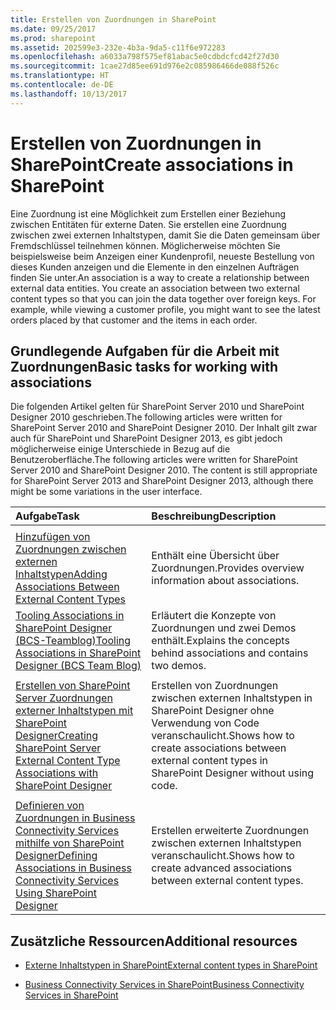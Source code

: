 ```yaml
---
title: Erstellen von Zuordnungen in SharePoint
ms.date: 09/25/2017
ms.prod: sharepoint
ms.assetid: 202599e3-232e-4b3a-9da5-c11f6e972283
ms.openlocfilehash: a6033a798f575ef81abac5e0cdbdcfcd42f27d30
ms.sourcegitcommit: 1cae27d85ee691d976e2c085986466de088f526c
ms.translationtype: HT
ms.contentlocale: de-DE
ms.lasthandoff: 10/13/2017
---
```

# <a name="create-associations-in-sharepoint"></a><span data-ttu-id="a1ca3-102">Erstellen von Zuordnungen in SharePoint</span><span class="sxs-lookup"><span data-stu-id="a1ca3-102">Create associations in SharePoint</span></span>

<span data-ttu-id="a1ca3-p101">Eine Zuordnung ist eine Möglichkeit zum Erstellen einer Beziehung zwischen Entitäten für externe Daten. Sie erstellen eine Zuordnung zwischen zwei externen Inhaltstypen, damit Sie die Daten gemeinsam über Fremdschlüssel teilnehmen können. Möglicherweise möchten Sie beispielsweise beim Anzeigen einer Kundenprofil, neueste Bestellung von dieses Kunden anzeigen und die Elemente in den einzelnen Aufträgen finden Sie unter.</span><span class="sxs-lookup"><span data-stu-id="a1ca3-p101">An association is a way to create a relationship between external data entities. You create an association between two external content types so that you can join the data together over foreign keys. For example, while viewing a customer profile, you might want to see the latest orders placed by that customer and the items in each order.</span></span>
  
    
    


## <a name="basic-tasks-for-working-with-associations"></a><span data-ttu-id="a1ca3-106">Grundlegende Aufgaben für die Arbeit mit Zuordnungen</span><span class="sxs-lookup"><span data-stu-id="a1ca3-106">Basic tasks for working with associations</span></span>

<span data-ttu-id="a1ca3-107">Die folgenden Artikel gelten für SharePoint Server 2010 und SharePoint Designer 2010 geschrieben.</span><span class="sxs-lookup"><span data-stu-id="a1ca3-107">The following articles were written for SharePoint Server 2010 and SharePoint Designer 2010.</span></span> <span data-ttu-id="a1ca3-108">Der Inhalt gilt zwar auch für SharePoint und SharePoint Designer 2013, es gibt jedoch möglicherweise einige Unterschiede in Bezug auf die Benutzeroberfläche.</span><span class="sxs-lookup"><span data-stu-id="a1ca3-108">The following articles were written for SharePoint Server 2010 and SharePoint Designer 2010. The content is still appropriate for SharePoint Server 2013 and SharePoint Designer 2013, although there might be some variations in the user interface.</span></span>
  
    
    


|<span data-ttu-id="a1ca3-109">**Aufgabe**</span><span class="sxs-lookup"><span data-stu-id="a1ca3-109">**Task**</span></span>|<span data-ttu-id="a1ca3-110">**Beschreibung**</span><span class="sxs-lookup"><span data-stu-id="a1ca3-110">**Description**</span></span>|
|:-----|:-----|
| <span data-ttu-id="a1ca3-111">
  [Hinzufügen von Zuordnungen zwischen externen Inhaltstypen](http://msdn.microsoft.com/de-de/library/ff394528.aspx)</span><span class="sxs-lookup"><span data-stu-id="a1ca3-111">[Adding Associations Between External Content Types](http://msdn.microsoft.com/de-de/library/ff394528.aspx)</span></span> <br/> |<span data-ttu-id="a1ca3-112">Enthält eine Übersicht über Zuordnungen.</span><span class="sxs-lookup"><span data-stu-id="a1ca3-112">Provides overview information about associations.</span></span>  <br/> |
| [<span data-ttu-id="a1ca3-113">Tooling Associations in SharePoint Designer (BCS-Teamblog)</span><span class="sxs-lookup"><span data-stu-id="a1ca3-113">Tooling Associations in SharePoint Designer (BCS Team Blog)</span></span>](http://blogs.msdn.com/b/bcs/archive/2010/01/15/tooling-associations-in-sharepoint-designer-2010.aspx) <br/> |<span data-ttu-id="a1ca3-114">Erläutert die Konzepte von Zuordnungen und zwei Demos enthält.</span><span class="sxs-lookup"><span data-stu-id="a1ca3-114">Explains the concepts behind associations and contains two demos.</span></span>  <br/> |
| <span data-ttu-id="a1ca3-115">
  [Erstellen von SharePoint Server Zuordnungen externer Inhaltstypen mit SharePoint Designer](http://msdn.microsoft.com/de-de/library/ff728816.aspx)</span><span class="sxs-lookup"><span data-stu-id="a1ca3-115">[Creating SharePoint Server External Content Type Associations with SharePoint Designer](http://msdn.microsoft.com/de-de/library/ff728816.aspx)</span></span> <br/> |<span data-ttu-id="a1ca3-116">Erstellen von Zuordnungen zwischen externen Inhaltstypen in SharePoint Designer ohne Verwendung von Code veranschaulicht.</span><span class="sxs-lookup"><span data-stu-id="a1ca3-116">Shows how to create associations between external content types in SharePoint Designer without using code.</span></span>  <br/> |
| <span data-ttu-id="a1ca3-117">
  [Definieren von Zuordnungen in Business Connectivity Services mithilfe von SharePoint Designer](http://msdn.microsoft.com/de-de/library/gg607166.aspx)</span><span class="sxs-lookup"><span data-stu-id="a1ca3-117">[Defining Associations in Business Connectivity Services Using SharePoint Designer](http://msdn.microsoft.com/de-de/library/gg607166.aspx)</span></span> <br/> |<span data-ttu-id="a1ca3-118">Erstellen erweiterte Zuordnungen zwischen externen Inhaltstypen veranschaulicht.</span><span class="sxs-lookup"><span data-stu-id="a1ca3-118">Shows how to create advanced associations between external content types.</span></span>  <br/> |
   

## <a name="additional-resources"></a><span data-ttu-id="a1ca3-119">Zusätzliche Ressourcen</span><span class="sxs-lookup"><span data-stu-id="a1ca3-119">Additional resources</span></span>


-  [<span data-ttu-id="a1ca3-120">Externe Inhaltstypen in SharePoint</span><span class="sxs-lookup"><span data-stu-id="a1ca3-120">External content types in SharePoint</span></span>](external-content-types-in-sharepoint.md)
    
  
-  [<span data-ttu-id="a1ca3-121">Business Connectivity Services in SharePoint</span><span class="sxs-lookup"><span data-stu-id="a1ca3-121">Business Connectivity Services in SharePoint</span></span>](business-connectivity-services-in-sharepoint.md)
    
  

